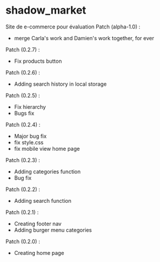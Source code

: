 # shadow_market

Site de e-commerce pour évaluation
Patch (alpha-1.0) :

-   merge Carla's work and Damien's work together, for ever

Patch (0.2.7) :

-   Fix products button

Patch (0.2.6) :

-   Adding search history in local storage

Patch (0.2.5) :

-   Fix hierarchy
-   Bugs fix

Patch (0.2.4) :

-   Major bug fix
-   fix style.css
-   fix mobile view home page

Patch (0.2.3) :

-   Adding categories function
-   Bug fix

Patch (0.2.2) :

-   Adding search function

Patch (0.2.1) :

-   Creating footer nav
-   Adding burger menu categories

Patch (0.2.0) :

-   Creating home page
